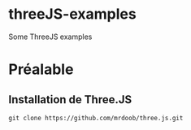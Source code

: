 # threeJS-examples
Some ThreeJS examples

# Préalable
## Installation de Three.JS  

```
git clone https://github.com/mrdoob/three.js.git

```
